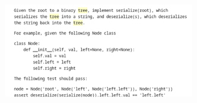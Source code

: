 ![alt text](https://github.com/vitorandrietta/Programming-Problems/blob/master/problems_images/tree_parser.png)
